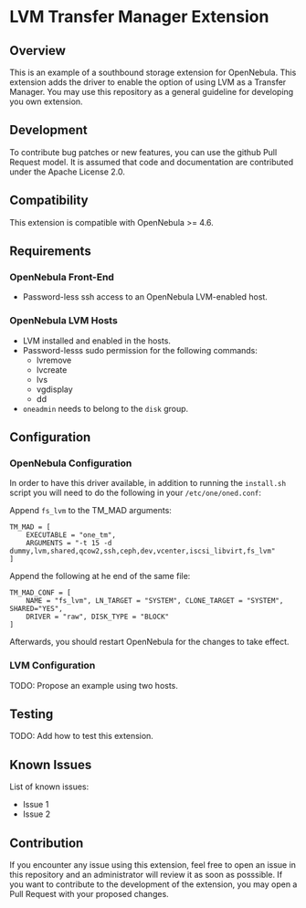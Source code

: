 LVM Transfer Manager Extension
==============================

Overview
--------

This is an example of a southbound storage extension for OpenNebula. This extension adds the driver to enable the option of using LVM as a Transfer Manager. You may use this repository as a general guideline for developing you own extension.

## Development

To contribute bug patches or new features, you can use the github Pull Request model. It is assumed that code and documentation are contributed under the Apache License 2.0.

## Compatibility

This extension is compatible with OpenNebula >= 4.6.

Requirements
------------

### OpenNebula Front-End

-  Password-less ssh access to an OpenNebula LVM-enabled host.

### OpenNebula LVM Hosts

* LVM installed and enabled in the hosts.
* Password-lesss sudo permission for the following commands:
   * lvremove
   * lvcreate
   * lvs
   * vgdisplay
   * dd
* `oneadmin` needs to belong to the `disk` group.

Configuration
-------------

### OpenNebula Configuration

In order to have this driver available, in addition to running the `install.sh` script you will need to do the following in your `/etc/one/oned.conf`:

Append `fs_lvm` to the TM_MAD arguments:

~~~~
TM_MAD = [
    EXECUTABLE = "one_tm",
    ARGUMENTS = "-t 15 -d dummy,lvm,shared,qcow2,ssh,ceph,dev,vcenter,iscsi_libvirt,fs_lvm"
]
~~~~

Append the following at he end of the same file:

~~~~
TM_MAD_CONF = [
    NAME = "fs_lvm", LN_TARGET = "SYSTEM", CLONE_TARGET = "SYSTEM", SHARED="YES",
    DRIVER = "raw", DISK_TYPE = "BLOCK"
]
~~~~

Afterwards, you should restart OpenNebula for the changes to take effect.

### LVM Configuration

TODO: Propose an example using two hosts. 

Testing
-------

TODO: Add how to test this extension.

Known Issues
------------

List of known issues:
-  Issue 1
-  Issue 2

Contribution
------------

If you encounter any issue using this extension, feel free to open an issue in this repository and an administrator will review it as soon as posssible. If you want to contribute to the development of the extension, you may open a Pull Request with your proposed changes. 
